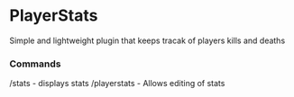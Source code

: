 # PlayerStats
Simple and lightweight plugin that keeps tracak of players kills and deaths 
### Commands
/stats - displays stats <return> /playerstats - Allows editing of stats


